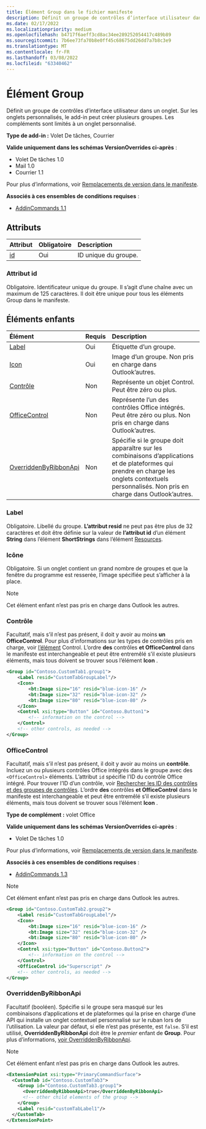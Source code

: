 ```yaml
---
title: Élément Group dans le fichier manifeste
description: Définit un groupe de contrôles d’interface utilisateur dans un onglet.
ms.date: 02/17/2022
ms.localizationpriority: medium
ms.openlocfilehash: b4717f6aeff3cd8ac34ee289252054417c489b89
ms.sourcegitcommit: 7b6ee73fa70b8e0ff45c68675dd26dd7a7b8c3e9
ms.translationtype: MT
ms.contentlocale: fr-FR
ms.lasthandoff: 03/08/2022
ms.locfileid: "63340462"
---
```

# <a name="group-element"></a>Élément Group

Définit un groupe de contrôles d’interface utilisateur dans un onglet. Sur les onglets personnalisés, le add-in peut créer plusieurs groupes. Les compléments sont limités à un onglet personnalisé.

**Type de add-in :** Volet De tâches, Courrier

**Valide uniquement dans les schémas VersionOverrides ci-après** :

- Volet De tâches 1.0
- Mail 1.0
- Courrier 1.1

Pour plus d’informations, voir [Remplacements de version dans le manifeste](../../develop/add-in-manifests.md#version-overrides-in-the-manifest).

**Associés à ces ensembles de conditions requises** :

- [AddinCommands 1.1](../requirement-sets/add-in-commands-requirement-sets.md) 

## <a name="attributes"></a>Attributs

|  Attribut  |  Obligatoire  |  Description  |
|:-----|:-----|:-----|
|  [id](#id-attribute)  |  Oui  | ID unique du groupe.|

### <a name="id-attribute"></a>Attribut id

Obligatoire. Identificateur unique du groupe. Il s’agit d’une chaîne avec un maximum de 125 caractères. Il doit être unique pour tous les éléments Group dans le manifeste.

## <a name="child-elements"></a>Éléments enfants

|  Élément |  Requis  |  Description  |
|:-----|:-----|:-----|
|  [Label](#label)      | Oui |  Étiquette d’un groupe.  |
|  [Icon](icon.md)      | Oui |  Image d’un groupe. Non pris en charge dans Outlook’autres. |
|  [Contrôle](#control)    | Non |  Représente un objet Control. Peut être zéro ou plus.  |
|  [OfficeControl](#officecontrol)  | Non | Représente l’un des contrôles Office intégrés. Peut être zéro ou plus. Non pris en charge dans Outlook’autres.|
|  [OverriddenByRibbonApi](overriddenbyribbonapi.md)      | Non |  Spécifie si le groupe doit apparaître sur les combinaisons d’applications et de plateformes qui prendre en charge les onglets contextuels personnalisés. Non pris en charge dans Outlook’autres. |

### <a name="label"></a>Label

Obligatoire. Libellé du groupe. **L’attribut resid** ne peut pas être plus de 32 caractères et doit être définie sur la valeur de **l’attribut id** d’un élément **String** dans l’élément **ShortStrings** dans l’élément [Resources](resources.md).

### <a name="icon"></a>Icône

Obligatoire. Si un onglet contient un grand nombre de groupes et que la fenêtre du programme est resserée, l’image spécifiée peut s’afficher à la place.

> [!NOTE]
> Cet élément enfant n’est pas pris en charge dans Outlook les autres.

### <a name="control"></a>Contrôle

Facultatif, mais s’il n’est pas présent, il doit y avoir au moins **un OfficeControl**. Pour plus d’informations sur les types de contrôles pris en charge, voir [l’élément](control.md) Control. L’ordre **des** contrôles **et OfficeControl** dans le manifeste est interchangeable et peut être entremêlé s’il existe plusieurs éléments, mais tous doivent se trouver sous l’élément **Icon** .

```xml
<Group id="Contoso.CustomTab1.group1">
    <Label resid="CustomTabGroupLabel"/>
    <Icon>
        <bt:Image size="16" resid="blue-icon-16" />
        <bt:Image size="32" resid="blue-icon-32" />
        <bt:Image size="80" resid="blue-icon-80" />
    </Icon>
    <Control xsi:type="Button" id="Contoso.Button1">
        <!-- information on the control -->
    </Control>
    <!-- other controls, as needed -->
</Group>
```

### <a name="officecontrol"></a>OfficeControl

Facultatif, mais s’il n’est pas présent, il doit y avoir au moins un **contrôle**. Incluez un ou plusieurs contrôles Office intégrés dans le groupe avec des `<OfficeControl>` éléments. L’attribut `id` spécifie l’ID du contrôle Office intégré. Pour trouver l’ID d’un contrôle, voir [Rechercher les ID des contrôles et des groupes de contrôles](../../design/built-in-button-integration.md#find-the-ids-of-controls-and-control-groups). L’ordre **des** contrôles **et OfficeControl** dans le manifeste est interchangeable et peut être entremêlé s’il existe plusieurs éléments, mais tous doivent se trouver sous l’élément **Icon** .

**Type de complément :** volet Office

**Valide uniquement dans les schémas VersionOverrides ci-après** :

- Volet De tâches 1.0

Pour plus d’informations, voir [Remplacements de version dans le manifeste](../../develop/add-in-manifests.md#version-overrides-in-the-manifest).

**Associés à ces ensembles de conditions requises** :

- [AddinCommands 1.3](../requirement-sets/add-in-commands-requirement-sets.md)

> [!NOTE]
> Cet élément enfant n’est pas pris en charge dans Outlook les autres.

```xml
<Group id="Contoso.CustomTab2.group2">
    <Label resid="CustomTabGroupLabel"/>
    <Icon>
        <bt:Image size="16" resid="blue-icon-16" />
        <bt:Image size="32" resid="blue-icon-32" />
        <bt:Image size="80" resid="blue-icon-80" />
    </Icon>
    <Control xsi:type="Button" id="Contoso.Button2">
        <!-- information on the control -->
    </Control>
    <OfficeControl id="Superscript" />
    <!-- other controls, as needed -->
</Group>
```

### <a name="overriddenbyribbonapi"></a>OverriddenByRibbonApi

Facultatif (booléen). Spécifie si le groupe  sera masqué sur les combinaisons d’applications et de plateformes qui la prise en charge d’une API qui installe un onglet contextuel personnalisé sur le ruban lors de l’utilisation. La valeur par défaut, si elle n’est pas présente, est `false`. S’il est utilisé, **OverriddenByRibbonApi** doit être le *premier* enfant de **Group**. Pour plus d’informations, [voir OverriddenByRibbonApi](overriddenbyribbonapi.md).

> [!NOTE]
> Cet élément enfant n’est pas pris en charge dans Outlook les autres.

```xml
<ExtensionPoint xsi:type="PrimaryCommandSurface">
  <CustomTab id="Contoso.CustomTab3">
    <Group id="Contoso.CustomTab3.group1">
      <OverriddenByRibbonApi>true</OverriddenByRibbonApi>
      <!-- other child elements of the group -->
    </Group>
    <Label resid="customTabLabel1"/>
  </CustomTab>
</ExtensionPoint>
```
